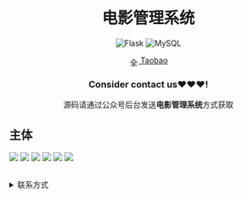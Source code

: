 <div align="center">
  <h1>电影管理系统</h1>

![Flask](https://img.shields.io/badge/Flask-000000.svg?style=for-the-badge&logo=flask&logoColor=white&style=plastic)
![MySQL](https://img.shields.io/badge/MySQL-4479A1.svg?style=for-the-badge&logo=mysql&logoColor=white&style=plastic) 


<img src="https://www.taobao.com/favicon.ico" alt="全球 Web 图标" role="presentation" data-bm="45" width="17" height="17" align="center" ><a href='https://shop230447850.taobao.com/' > Taobao</a></img>
  ### **Consider contact us❤️❤️❤️!**
</div>

<div align="center">

源码请通过公众号后台发送**电影管理系统**方式获取

</div>



## 主体
![](https://gitee.com/k54kdk/result_display/blob/master/src/电影管理系统/1login.png)
![](https://gitee.com/k54kdk/result_display/blob/master/src/电影管理系统/2主页.png)
![](https://gitee.com/k54kdk/result_display/blob/master/src/电影管理系统/3.png)
![](https://gitee.com/k54kdk/result_display/blob/master/src/电影管理系统/4.png)
![](https://gitee.com/k54kdk/result_display/blob/master/src/电影管理系统/5.png)
![](https://gitee.com/k54kdk/result_display/blob/master/src/电影管理系统/6.png)

##

<details>
<summary> 联系方式</summary>
<html>
    <div align="center">
        <table align="center" >
            <tr>
                <td>
                    <img src="https://gitee.com/k54kdk/result_display/blob/master/src/联系二维码/微信好友.jpg" height=350/>
                </td>
                <td>
                    <img src="https://gitee.com/k54kdk/result_display/blob/master/src/联系二维码/QQ好友.jpg" height=350/>
                </td>
                <td>
                    <img src="https://gitee.com/k54kdk/result_display/blob/master/src/联系二维码/公众号.jpg" height=350/>
                </td>
            </tr>
        </table>
    </div>
</html>